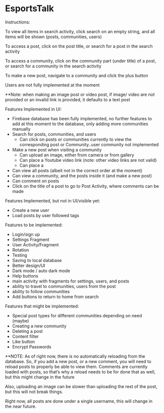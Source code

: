 # EsportsTalk
Instructions:

To view all items in search activity, click search on an empty string, and all items will be shown (posts, communities, users)

To access a post, click on the post title, or search for a post in the search activity

To access a community, click on the community part (under title) of a post, or search for a community in the search activity

To make a new post, navigate to a community and click the plus button


Users are not fully implemented at the moment

**Note: when making an image post or video post, if image/ video are not provided or an invalid link is provided, it defaults to a text post

Features Implemented in UI:

- Firebase database has been fully implemented, no further features to add at this moment to the database, only adding more communities manually
- Search for posts, communities, and users
	- Can click on posts or communities currently to view the corresponding post or 
	Community..user community not implemented
- Make a new post when visiting a community
	- Can upload an image, either from camera or from gallery
	- Can place a Youtube video link (note: other video links are not valid)
	- Can place a
- Can view all posts (albeit not in the correct order at the moment)
- Can view a community, and the posts inside it (and make a new post)
- Can comment on posts
- Click on the title of a post to go to Post Activity, where comments can be made
	

Features Implemented,  but not in UI/visible yet:

- Create a new user
- Load posts by user followed tags



Features to be implemented:
- Login/sign up
- Settings Fragment
- User Activity/Fragment
- Rotation
- Testing
- Saving to local database
- Better design/UI
- Dark mode / auto dark mode
- Help buttons
- main activity with fragments for settings, users, and posts
- ability to travel to communities, users from the post
- ability to follow communities
- Add buttons to return to home from search

Features that might be implemented:
- Special post types for different communities depending on need (maybe)
- Creating a new community
- Deleting a post
- Content filter
- Like button
- Encrypt Passwords

**NOTE: As of right now, there is no automatically reloading from the database. So, if you add a new post, or a new comment, you will need to reload posts to properly be able to view them. Comments are currently loaded with posts, so that’s why a reload needs to be for done that as well, but this might change in the future

Also, uploading an image can be slower than uploading the rest of the post, but this will not break things.

Right now, all posts are done under a single username, this will change in the near future.


